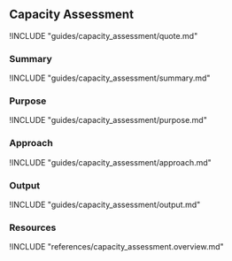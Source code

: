 ## Capacity Assessment

!INCLUDE "guides/capacity_assessment/quote.md"

### Summary

!INCLUDE "guides/capacity_assessment/summary.md"

### Purpose

!INCLUDE "guides/capacity_assessment/purpose.md"

### Approach

!INCLUDE "guides/capacity_assessment/approach.md"

### Output

!INCLUDE "guides/capacity_assessment/output.md"

### Resources

!INCLUDE "references/capacity_assessment.overview.md"
